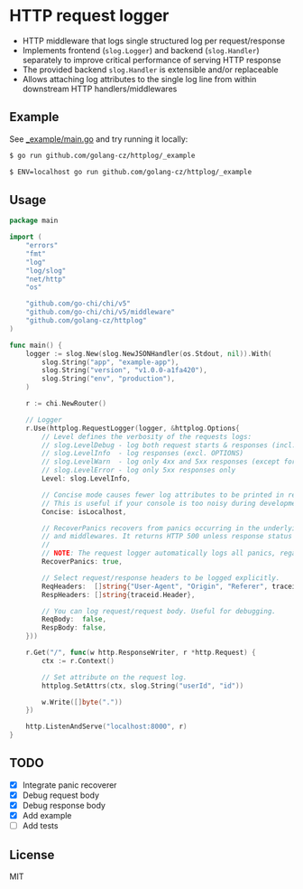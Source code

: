 # HTTP request logger

- HTTP middleware that logs single structured log per request/response
- Implements frontend (`slog.Logger`) and backend (`slog.Handler`) separately to improve critical performance of serving HTTP response
- The provided backend `slog.Handler` is extensible and/or replaceable
- Allows attaching log attributes to the single log line from within downstream HTTP handlers/middlewares

## Example

See [_example/main.go](./_example/main.go) and try running it locally:
```sh
$ go run github.com/golang-cz/httplog/_example

$ ENV=localhost go run github.com/golang-cz/httplog/_example
```

## Usage

```go
package main

import (
	"errors"
	"fmt"
	"log"
	"log/slog"
	"net/http"
	"os"

	"github.com/go-chi/chi/v5"
	"github.com/go-chi/chi/v5/middleware"
	"github.com/golang-cz/httplog"
)

func main() {
	logger := slog.New(slog.NewJSONHandler(os.Stdout, nil)).With(
		slog.String("app", "example-app"),
		slog.String("version", "v1.0.0-a1fa420"),
		slog.String("env", "production"),
	)

	r := chi.NewRouter()

	// Logger
	r.Use(httplog.RequestLogger(logger, &httplog.Options{
		// Level defines the verbosity of the requests logs:
		// slog.LevelDebug - log both request starts & responses (incl. OPTIONS)
		// slog.LevelInfo  - log responses (excl. OPTIONS)
		// slog.LevelWarn  - log only 4xx and 5xx responses (except for 429)
		// slog.LevelError - log only 5xx responses only
		Level: slog.LevelInfo,

		// Concise mode causes fewer log attributes to be printed in request logs.
		// This is useful if your console is too noisy during development.
		Concise: isLocalhost,

		// RecoverPanics recovers from panics occurring in the underlying HTTP handlers
		// and middlewares. It returns HTTP 500 unless response status was already set.
		//
		// NOTE: The request logger automatically logs all panics, regardless of this setting.
		RecoverPanics: true,

		// Select request/response headers to be logged explicitly.
		ReqHeaders:  []string{"User-Agent", "Origin", "Referer", traceid.Header},
		RespHeaders: []string{traceid.Header},

		// You can log request/request body. Useful for debugging.
		ReqBody:  false,
		RespBody: false,
	}))

	r.Get("/", func(w http.ResponseWriter, r *http.Request) {
		ctx := r.Context()

		// Set attribute on the request log.
		httplog.SetAttrs(ctx, slog.String("userId", "id"))

		w.Write([]byte("."))
	})

	http.ListenAndServe("localhost:8000", r)
}
```

## TODO
- [x] Integrate panic recoverer
- [x] Debug request body
- [x] Debug response body
- [x] Add example
- [ ] Add tests

## License
MIT
